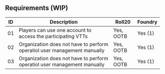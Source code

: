 ## Requirements (WIP)

| ID | Description | Roll20 | Foundry |
| -- | --- | -- | -- |
| 01 | Players can use one account to access the participating VTTs | Yes, OOTB | Yes (1) |
| 02 | Organization does not have to perform operatiol user management manually | Yes, OOTB | Yes (1) |
| 03 | Organization does not have to perform operatiol user management manually | Yes, OOTB | Yes (1) |
